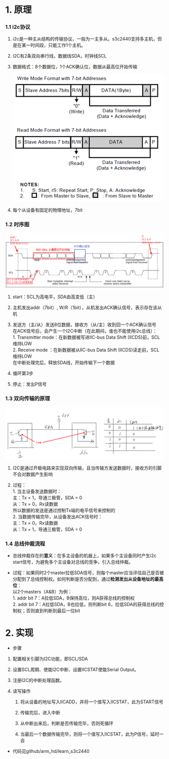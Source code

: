 # 1. 原理

### 1.1 i2c协议

1. i2c是一种主从结构的传输协议，一般为一主多从。s3c2440支持多主机，但是在某一时间段，只能工作1个主机。

2. I2C有2条双向串行线，数据线SDA，时钟线SCL

3. 数据格式：8个数据位，1个ACK确认位，数据从最高位开始传输

   ![](image/i2c_data_format.png)

4. 每个从设备有固定的物理地址，7bit

### 1.2 时序图

![](image/i2c_transfer.png)

1. start：SCL为高电平，SDA由高变低（主）

2. 主机发出addr（7bit）, W/R（1bit），从机发出ACK确认信号，表示存在该从机

3. 发送方（主/从）发送8位数据，接收方（从/主）收到回一个ACK确认信号<br>在ACK信号后，会产生一个I2C中断（在此期间，谁也不能使用i2c总线）：<br>1. Transmitter mode：在新数据被写进IIC-bus Data Shift (IICDS)前，SCL 维持LOW<br>2. Receive mode       ：在新数据被从IIC-bus Data Shift (IICDS)读走前，SCL 维持LOW<br>在中断处理完后，释放SDA线，开始传输下一个数据

4. 循环第3步

5. 停止：发出P信号

### 1.3 双向传输的原理

![](image/i2c_双向传输.png)

1. I2C是通过开极电路来实现双向传输，且当传输方发送数据时，接收方的引脚不会对数据产生影响

2. 过程：<br>1. 当主设备发送数据时：<br>    主：Tx = 1，导通三极管，SDA = 0<br>    从：Tx = 0，Rx读数据<br>    所以数据的发送是通过控制Tx端的电平信号来控制的<br>2. 当数据传输完毕，从设备发出ACK信号时：<br>    主：Tx = 0，Rx读数据<br>    从：Tx = 1，导通三极管，SDA = 0<br>

### 1.4 总线仲裁流程

* 总线仲裁存在的**意义**：在多主设备的机器上，如果多个主设备同时产生i2c start信号，为避免多个主设备对总线的竞争，引入总线仲裁。

* 过程：如果同时2个master拉低SDA信号，则每个master应当评估自己是否被分配到了总线控制权。如何判断是否分配到，通过**检测发出从设备地址的最高位**：<br>以2个masters（A&B）为例：<br>1. addr bit 7：A拉低SDA，B保持高位，则A获得总线的控制权<br>2. addr bit 7：A拉低SDA，B也拉低，则判断bit 6，拉低SDA的获得总线的控制权；否则直到判断到最后一位bit

# 2. 实现

* 步骤

1. 配置相关引脚为I2C功能，即SCL/SDA

2. 设置SCL周期、使能I2C中断、设置IICSTAT使能Serial Output。

3. 注册I2C的中断处理函数。

4. 读写操作

   1. 将从设备的地址写入IICADD，并将一个值写入IICSTAT，此为START信号

   2. 传输完后，进入中断

   3. 从中断出来后，判断是否传输完毕，否则死循环

   4. 当最后一个数据传输完毕，则将一个值写入IICSTAT，此为P信号，延时一会

* 代码见github/arm_hd/learn_s3c2440


